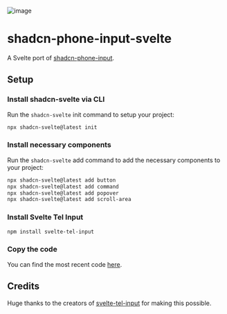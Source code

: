 ![image](https://github.com/user-attachments/assets/aa551a41-2255-4536-a387-18e5378ef1f4)

# shadcn-phone-input-svelte

A Svelte port of [shadcn-phone-input](https://github.com/omeralpi/shadcn-phone-input).

## Setup

### Install shadcn-svelte via CLI

Run the `shadcn-svelte` init command to setup your project:

```bash
npx shadcn-svelte@latest init
```

### Install necessary components

Run the `shadcn-svelte` add command to add the necessary components to your project:

```bash
npx shadcn-svelte@latest add button
npx shadcn-svelte@latest add command
npx shadcn-svelte@latest add popover
npx shadcn-svelte@latest add scroll-area
```

### Install Svelte Tel Input

```bash
npm install svelte-tel-input
```

### Copy the code

You can find the most recent code [here](https://github.com/ieedan/shadcn-phone-input-svelte/tree/main/src/lib/components/ui/phone-input).

## Credits

Huge thanks to the creators of [svelte-tel-input](https://github.com/gyurielf/svelte-tel-input) for making this possible.
